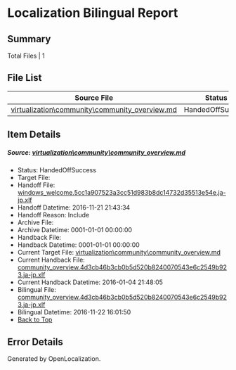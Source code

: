 # <a name='report-top'></a> Localization Bilingual Report

## Summary
 Total Files | 1

## File List
 Source File | Status | Details 
 ----------- | ------ | ------- 
 [virtualization\community\community_overview.md](https://github.com/Microsoft/Virtualization-Documentation-Private/blob/6ffedfe75e2c82991fb3a85d9a49d2c32ce45472/virtualization/community/community_overview.md) | HandedOffSuccess | [Details](#41ec8d50af4b7ab2ec7e94b30397f4301502d37285)

## Item Details
##### <a name='41ec8d50af4b7ab2ec7e94b30397f4301502d37285'></a> Source: [virtualization\community\community_overview.md](https://github.com/Microsoft/Virtualization-Documentation-Private/blob/6ffedfe75e2c82991fb3a85d9a49d2c32ce45472/virtualization/community/community_overview.md)
* Status: HandedOffSuccess
* Target File: 
* Handoff File: [windows_welcome.5cc1a907523a3cc51d983b8dc14732d35513e54e.ja-jp.xlf](https://github.com/Microsoft/Virtualization-Documentation-Private.handoff/blob/fe1e2d7e86b9aad357fe61f2006d50ced4c7957c/ol-handoff/Microsoft/Virtualization-Documentation-Private.ja-jp/live/windows_welcome.5cc1a907523a3cc51d983b8dc14732d35513e54e.ja-jp.xlf)
* Handoff Datetime: 2016-11-21 21:43:34
* Handoff Reason: Include
* Archive File: 
* Archive Datetime: 0001-01-01 00:00:00
* Handback File: 
* Handback Datetime: 0001-01-01 00:00:00
* Current Target File: [virtualization\community\community_overview.md](https://github.com/Microsoft/Virtualization-Documentation-Private.ja-jp/blob/ce086504dcef43cdbc99582c5e09c0e3015652a5/virtualization/community/community_overview.md)
* Current Handback File: [community_overview.4d3cb46b3cb0b5d520b8240070543e6c2549b923.ja-jp.xlf](https://github.com/Microsoft/Virtualization-Documentation-Private.handback/blob/9d0bbf00d55082604cea81ecc6b4c0b49a49a53e/ol-handback/Microsoft/Virtualization-Documentation-Private.ja-jp/live/community_overview.4d3cb46b3cb0b5d520b8240070543e6c2549b923.ja-jp.xlf)
* Current Handback Datetime: 2016-01-04 21:48:05
* Bilingual File: [community_overview.4d3cb46b3cb0b5d520b8240070543e6c2549b923.ja-jp.xlf](https://github.com/Microsoft/Virtualization-Documentation-Private.handback/blob/9d0bbf00d55082604cea81ecc6b4c0b49a49a53e/ol-handback/Microsoft/Virtualization-Documentation-Private.ja-jp/live/community_overview.4d3cb46b3cb0b5d520b8240070543e6c2549b923.ja-jp.xlf)
* Bilingual Datetime: 2016-11-22 16:01:50
* [Back to Top](#report-top)


## Error Details

Generated by OpenLocalization.
